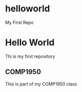 helloworld
==========

My First Repo

# Hello World 

Thi is my first repository 

## COMP1950


This is part of my COMP1950 class
